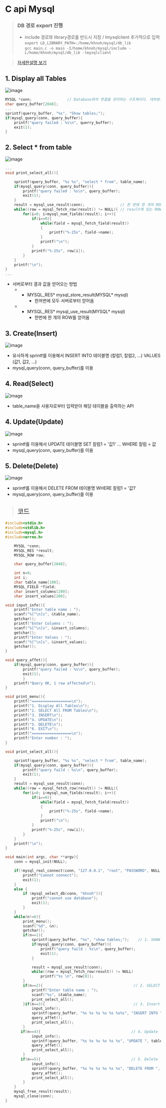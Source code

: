 # C api Mysql

> ###  DB 경로 export 진행
> - include 경로와 library경로를 반드시 지정 / lmysqlclient 추가적으로 입력 <br>
> `export LD_LIBRARY_PATH=:/home/khnoh/mysql/db_lib` <br>
> `gcc main.c -o main -I/home/khnoh/mysql/include -L/home/khnoh/mysql/db_lib -lmysqlclient`                         


> [자세한설명 보기](https://github.com/nohkihyeon/TIL/blob/main/Linux/04_vi_mysql.md)


## 1. Display all Tables <br>
![image](https://user-images.githubusercontent.com/65120581/127096600-7bb2a558-8ad4-409b-b5d8-a4b5da8f3a6a.png)
```c
MYSQL *conn;                // Database와의 연결을 관리하는 구조체이다. 대부분의 C API 함수에서 쓰인다.
char query_buffer[2048];
...
sprintf(querry_buffer, "%s", "Show tables;");
if(mysql_query(conn, query_buffer){
    printf("query failed : %s\n", querry_buffer);
    exit(1);
}
```

## 2. Select * from table <br>
![image](https://user-images.githubusercontent.com/65120581/127096626-83a81d25-f641-4c5c-843a-6597b3827a2d.png)

```c
...
void print_select_all(){

    sprintf(query_buffer, "%s %s", "select * from", table_name);
    if(mysql_query(conn, query_buffer)){
        printf("query failed : %s\n", query_buffer);
        exit(1);
    }
    result = mysql_use_result(conn);                // 한 번에 한 개의 ROW를 서버로부터 가져 온다
    while((row = mysql_fetch_row(result)) != NULL){ // result에 있는 ROW들에서 한 개의 ROW를 얻어온다.
        for(i=0; i<mysql_num_fields(result); i++){
            if(i==0){
                while(field = mysql_fetch_field(result))
                {
                    printf("%-25s", field->name);
                }
                printf("\n");
            }
            printf("%-25s", row[i]);
        }
    }
    printf("\n");
}
...
```
- 서버로부터 결과 값을 얻어오는 방법
    - * MYSQL_RES* mysql_store_result(MYSQL* mysql)
        - 한꺼번에 모두 서버로부터 얻어옴
    - * MYSQL_RES* mysql_use_result(MYSQL* mysql)
        -  한번에 한 개의 ROW를 얻어옴

## 3. Create(Insert) <br>
![image](https://user-images.githubusercontent.com/65120581/127096822-74d2a110-c011-4cc5-8d76-a72b94d62cba.png)
- 유사하게 sprintf를 이용해서 INSERT INTO 테이블명 (칼럼1, 칼럼2, ...) VALUES (값1, 값2, ...)
- mysql_query(conn, query_buffer)를 이용

## 4. Read(Select) <br>
![image](https://user-images.githubusercontent.com/65120581/127097335-98f2449c-58fc-4773-a1f5-31b57fde13a0.png)
- table_name을 사용자로부터 입력받아 해당 테이블을 출력하는 API

## 4. Update(Update) <br>
![image](https://user-images.githubusercontent.com/65120581/127096961-ada830ec-f489-4140-9b75-07e46af32781.png)
- sprintf를 이용해서 UPDATE 테이블명 SET 칼럼1 = '값1' ... WHERE 칼럼 = 값
- mysql_query(conn, query_buffer)를 이용

## 5. Delete(Delete) <br>
![image](https://user-images.githubusercontent.com/65120581/127097230-8cb66661-99ee-4ac0-bdd6-1473ec4c9b08.png)
- sprintf를 이용해서 DELETE FROM 테이블명 WHERE 칼럼1 = '값1'
- mysql_query(conn, query_buffer)를 이용


> ## 코드 
```C
#include<stdio.h>
#include<stdlib.h>
#include<mysql.h>
#include<errno.h>

    MYSQL *conn;
    MYSQL_RES *result;
    MYSQL_ROW row;

    char query_buffer[2048];

    int n=0;
    int i;
    char table_name[100];
    MYSQL_FIELD *field;
    char insert_columns[200];
    char insert_values[200];

void input_info(){
    printf("Enter table name : ");
    scanf("%[^\n]s", &table_name);
    getchar();
    printf("Enter Columns : ");
    scanf("%[^\n]s", &insert_columns);
    getchar();
    printf("Enter Values : ");
    scanf("%[^\n]s", &insert_values);
    getchar();
}

void query_affet(){
    if(mysql_query(conn, query_buffer)){
        printf("query failed : %s\n", query_buffer);
        exit(1);
        }
    printf("Query OK, 1 row affected\n");
}

void print_menu(){
    printf("==================\n");
    printf("1. Display All Tables\n");
    printf("2. SELECT All FROM Tables\n");
    printf("3. INSERT\n");
    printf("4. UPDATE\n");
    printf("5. DELETE\n");
    printf("6. EXIT\n");
    printf("==================\n");
    printf("Enter number : ");
}

void print_select_all(){

    sprintf(query_buffer, "%s %s", "select * from", table_name);
    if(mysql_query(conn, query_buffer)){
        printf("query faild : %s\n", query_buffer);
        exit(1);
    }
    result = mysql_use_result(conn);
    while((row = mysql_fetch_row(result)) != NULL){
        for(i=0; i<mysql_num_fields(result); i++){
            if(i==0){
                while(field = mysql_fetch_field(result))
                {
                    printf("%-25s", field->name);
                }
                printf("\n");
            }
            printf("%-25s", row[i]);
        }
    }
    printf("\n");
}

void main(int argc, char **argv){
    conn = mysql_init(NULL);

    if(!mysql_real_connect(conn, "127.0.0.1", "root", "PASSWORD", NULL, 0, NULL, 0)){
        printf("Cannot connect");
        exit(1);
    }
    else {
        if (mysql_select_db(conn, "khnoh")){
            printf("cannot use database");
            exit(1);
        }
    }
    while(n!=6){
        print_menu();
        scanf("%d", &n);
        getchar();
        if(n==1){
            sprintf(query_buffer, "%s", "show tables;");    // 1. SHOW TABLES;
            if(mysql_query(conn, query_buffer)){
                printf("query faild : %s\n", query_buffer);
                exit(1);
            }

            result = mysql_use_result(conn);
            while((row = mysql_fetch_row(result)) != NULL)
                printf("%s \n", row[0]);
        }
        if(n==2){                                         // 2. SELECT * FROM TABLE
            printf("Enter table name : ");
            scanf("%s", &table_name);
            print_select_all();
        }if(n==3){                                        // 3. Insert into
            input_info();
            sprintf(query_buffer, "%s %s %s %s %s %s%s", "INSERT INTO ", table_name, " (",insert_columns ,") VALUES(",insert_values ,")");
            query_affet();
            print_select_all();
        }
       if(n==4){                                         // 4. Update
            input_info();
            sprintf(query_buffer, "%s %s %s %s %s %s", "UPDATE ", table_name, " SET ",insert_columns ,"WHERE ",insert_values);
            query_affet();
            print_select_all();
        }
       if(n==5){                                         // 5. Delete
            input_info();
            sprintf(query_buffer, "%s %s %s %s %s %s", "DELETE FROM ", table_name, " WHERE ",insert_columns ," = ",insert_values);
            query_affet();
            print_select_all();
        }
    }
    mysql_free_result(result);
    mysql_close(conn);
}

```
